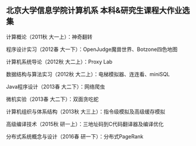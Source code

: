 ## 北京大学信息学院计算机系 本科&研究生课程大作业选集

计算概论（2011秋 大一上）：神奇翻转

程序设计实习（2012春 大一下）：OpenJudge魔兽世界、Botzone四色地图

计算机系统导论（2012秋 大二上）：Proxy Lab

数据结构与算法实习（2012秋 大二上）：电梯模拟器、连连看、miniSQL

Java程序设计（2013春 大二下）：网络爬虫

微机实验（2013春 大二下）：双面贪吃蛇

计算机组织与体系结构（2013秋 大三上）：指令级模拟及高级缓存模拟

高级编译技术（2015秋 研一上）：三地址码到C代码翻译器及编译优化

分布式系统概念与设计（2016春 研一下）：分布式PageRank
